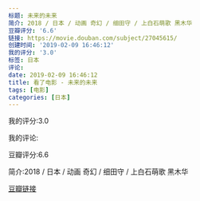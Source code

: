 ```yaml
---
标题: 未来的未来
简介: 2018 / 日本 / 动画 奇幻 / 细田守 / 上白石萌歌 黑木华
豆瓣评分: '6.6'
链接: https://movie.douban.com/subject/27045615/
创建时间: '2019-02-09 16:46:12'
我的评分: '3.0'
标签: 日本
评论:
date: 2019-02-09 16:46:12
title: 看了电影 - 未来的未来
tags: [电影]
categories: [日本]
---
```


我的评分:3.0

我的评论:

豆瓣评分:6.6

简介:2018 / 日本 / 动画 奇幻 / 细田守 / 上白石萌歌 黑木华

[豆瓣链接](https://movie.douban.com/subject/27045615/)

